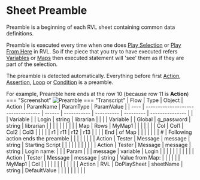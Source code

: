 # Sheet Preamble

Preamble is a beginning of each RVL sheet containing common data definitions.

Preamble is executed every time when one does [Play Selection](../Guide/rvl_editor.md#context-menu) or [Play From Here](../Guide/rvl_editor.md#context-menu) in RVL. So if the piece that you try to have executed refers [Variables](Variables.md) or [Maps](Maps.md) then executed statement will 'see' them as if they are part of the selection.

The preamble is detected automatically. Everything before first [Action](Actions.md), [Assertion](Assertions.md), [Loop](Loops.md) or [Condition](Conditions.md) is a preamble.

For example, Preamble here ends at the row 10 (because row 11 is **Action**)
=== "Screenshot"
    ![Preamble](./img/Preamble_Script.png)
=== "Transcript"
    | Flow | Type                               | Object | Action      | ParamName  | ParamType | ParamValue      |
    | ---- | ---------------------------------- | ------ | ----------- | ---------- | --------- | --------------- |
    |      | Variable                           |        | Login       | string     | librarian |                 |
    |      | Variable                           |        | Global      | g_password | string    | librarian       |
    |      |                                    |        |             |            |           |                 |
    | Map  | Rows                               | MyMap1 |             |            |           |                 |
    |      | Col                                | Col1   | Col2        | Col3       |           |                 |
    |      | r1                                 | r11    | r12         | r13        |           |                 |
    | End  | of Map                             |        |             |            |           |                 |
    | #    | Following action ends the preamble |        |             |            |           |                 |
    |      | Action                             | Tester | Message     | message    | string    | Starting Script |
    |      |                                    |        |             |            |           |                 |
    |      | Action                             | Tester | Message     | message    | string    | Login name:     |
    |      | Param                              |        |             | message    | variable  | Login           |
    |      |                                    |        |             |            |           |                 |
    |      | Action                             | Tester | Message     | message    | string    | Value from Map: |
    |      |                                    |        |             | MyMap1     | Col       |                 |
    |      |                                    |        |             |            |           |                 |
    |      | Action                             | RVL    | DoPlaySheet | sheetName  | string    | DefaultValue    |
    |      |                                    |        |             |            |           |                 |